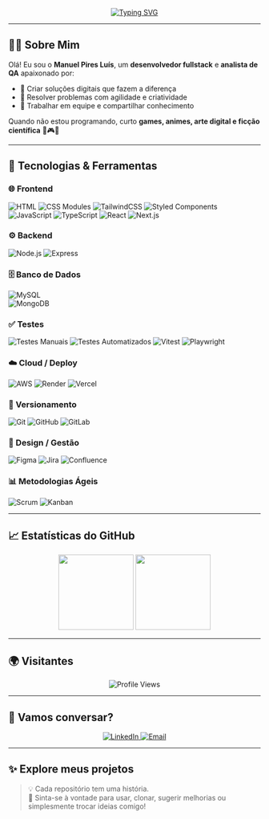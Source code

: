 <p align="center">
  <a href="https://git.io/typing-svg">
    <img src="https://readme-typing-svg.herokuapp.com?font=Fira+Code&weight=500&size=22&pause=1000&color=58A6FF&center=true&vCenter=true&width=650&lines=👋+Olá,+sou+Manuel+Pires+Luís;💻+Desenvolvedor+Fullstack+e+Analista+de+QA;🚀+Apaixonado+por+tecnologia,+educação+e+arte;✨+Seja+bem-vindo+ao+meu+GitHub!" alt="Typing SVG" />
  </a>
</p>

---

## 🧑‍💻 Sobre Mim

Olá! Eu sou o **Manuel Pires Luís**, um **desenvolvedor fullstack** e **analista de QA** apaixonado por:  
- 🚀 Criar soluções digitais que fazem a diferença  
- 🧠 Resolver problemas com agilidade e criatividade  
- 🤝 Trabalhar em equipe e compartilhar conhecimento  

Quando não estou programando, curto **games, animes, arte digital e ficção científica** 👾🎮🎨

---

## 🚀 Tecnologias & Ferramentas

### 🌐 Frontend
![HTML](https://img.shields.io/badge/HTML5-E34F26?logo=html5&logoColor=white&style=for-the-badge)
![CSS Modules](https://img.shields.io/badge/CSS%20Modules-000000?logo=css3&logoColor=white&style=for-the-badge)
![TailwindCSS](https://img.shields.io/badge/Tailwind_CSS-06B6D4?logo=tailwindcss&logoColor=white&style=for-the-badge)
![Styled Components](https://img.shields.io/badge/Styled_Components-DB7093?logo=styled-components&logoColor=white&style=for-the-badge)
![JavaScript](https://img.shields.io/badge/JavaScript-F7DF1E?logo=javascript&logoColor=black&style=for-the-badge)
![TypeScript](https://img.shields.io/badge/TypeScript-3178C6?logo=typescript&logoColor=white&style=for-the-badge)
![React](https://img.shields.io/badge/React-20232A?logo=react&logoColor=61DAFB&style=for-the-badge)
![Next.js](https://img.shields.io/badge/Next.js-000000?logo=next.js&logoColor=white&style=for-the-badge)

### ⚙️ Backend
![Node.js](https://img.shields.io/badge/Node.js-339933?logo=node.js&logoColor=white&style=for-the-badge)
![Express](https://img.shields.io/badge/Express-000000?logo=express&logoColor=white&style=for-the-badge)

### 🗄️ Banco de Dados
![MySQL](https://img.shields.io/badge/MySQL-4479A1?logo=mysql&logoColor=white&style=for-the-badge)  
![MongoDB](https://img.shields.io/badge/MongoDB-47A248?logo=mongodb&logoColor=white&style=for-the-badge)

### ✅ Testes
![Testes Manuais](https://img.shields.io/badge/Testes%20Manuais-007ACC?style=for-the-badge)
![Testes Automatizados](https://img.shields.io/badge/Testes%20Automatizados-FF5733?style=for-the-badge)
![Vitest](https://img.shields.io/badge/Vitest-6E9F18?logo=vitest&logoColor=white&style=for-the-badge)
![Playwright](https://img.shields.io/badge/Playwright-2EAD33?logo=playwright&logoColor=white&style=for-the-badge)

### ☁️ Cloud / Deploy
![AWS](https://img.shields.io/badge/AWS-232F3E?logo=amazon-aws&logoColor=FF9900&style=for-the-badge)
![Render](https://img.shields.io/badge/Render-46E3B7?logo=render&logoColor=black&style=for-the-badge)
![Vercel](https://img.shields.io/badge/Vercel-000000?logo=vercel&logoColor=white&style=for-the-badge)

### 🔄 Versionamento
![Git](https://img.shields.io/badge/Git-F05032?logo=git&logoColor=white&style=for-the-badge)
![GitHub](https://img.shields.io/badge/GitHub-181717?logo=github&logoColor=white&style=for-the-badge)
![GitLab](https://img.shields.io/badge/GitLab-FC6D26?logo=gitlab&logoColor=white&style=for-the-badge)

### 🎨 Design / Gestão
![Figma](https://img.shields.io/badge/Figma-F24E1E?logo=figma&logoColor=white&style=for-the-badge)
![Jira](https://img.shields.io/badge/Jira-0052CC?logo=jira&logoColor=white&style=for-the-badge)
![Confluence](https://img.shields.io/badge/Confluence-172B4D?logo=confluence&logoColor=white&style=for-the-badge)

### 📊 Metodologias Ágeis
![Scrum](https://img.shields.io/badge/Scrum-6DB33F?style=for-the-badge)
![Kanban](https://img.shields.io/badge/Kanban-009688?style=for-the-badge)

---

## 📈 Estatísticas do GitHub

<p align="center">
  <img height="150em" src="https://github-readme-stats.vercel.app/api?username=ManuelPiresLuis01&show_icons=true&theme=radical&include_all_commits=true&count_private=true"/>
  <img height="150em" src="https://github-readme-stats.vercel.app/api/top-langs/?username=ManuelPiresLuis01&layout=compact&langs_count=8&theme=radical"/>
</p>

---

## 🌍 Visitantes

<p align="center">
  <img src="https://komarev.com/ghpvc/?username=ManuelPiresLuis01&color=blue" alt="Profile Views" />
</p>

---

## 🤝 Vamos conversar?

<p align="center">
  <a href="https://www.linkedin.com/in/manuel-pires-l-5275852aa" target="_blank">
    <img src="https://img.shields.io/badge/LinkedIn-0A66C2?style=for-the-badge&logo=linkedin&logoColor=white" alt="LinkedIn" />
  </a>
  <a href="mailto:manuelpiresluis@gmail.com" target="_blank">
    <img src="https://img.shields.io/badge/Gmail-D14836?style=for-the-badge&logo=gmail&logoColor=white" alt="Email" />
  </a>
</p>

---

## ✨ Explore meus projetos
> 💡 Cada repositório tem uma história.  
> 🚀 Sinta-se à vontade para usar, clonar, sugerir melhorias ou simplesmente trocar ideias comigo!
